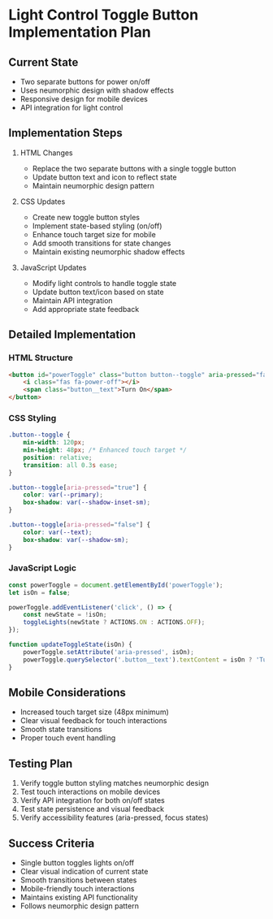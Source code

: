 # Light Control Toggle Button Implementation Plan

## Current State
- Two separate buttons for power on/off
- Uses neumorphic design with shadow effects
- Responsive design for mobile devices
- API integration for light control

## Implementation Steps

1. HTML Changes
   - Replace the two separate buttons with a single toggle button
   - Update button text and icon to reflect state
   - Maintain neumorphic design pattern

2. CSS Updates
   - Create new toggle button styles
   - Implement state-based styling (on/off)
   - Enhance touch target size for mobile
   - Add smooth transitions for state changes
   - Maintain existing neumorphic shadow effects

3. JavaScript Updates
   - Modify light controls to handle toggle state
   - Update button text/icon based on state
   - Maintain API integration
   - Add appropriate state feedback

## Detailed Implementation

### HTML Structure
```html
<button id="powerToggle" class="button button--toggle" aria-pressed="false">
    <i class="fas fa-power-off"></i>
    <span class="button__text">Turn On</span>
</button>
```

### CSS Styling
```css
.button--toggle {
    min-width: 120px;
    min-height: 48px; /* Enhanced touch target */
    position: relative;
    transition: all 0.3s ease;
}

.button--toggle[aria-pressed="true"] {
    color: var(--primary);
    box-shadow: var(--shadow-inset-sm);
}

.button--toggle[aria-pressed="false"] {
    color: var(--text);
    box-shadow: var(--shadow-sm);
}
```

### JavaScript Logic
```javascript
const powerToggle = document.getElementById('powerToggle');
let isOn = false;

powerToggle.addEventListener('click', () => {
    const newState = !isOn;
    toggleLights(newState ? ACTIONS.ON : ACTIONS.OFF);
});

function updateToggleState(isOn) {
    powerToggle.setAttribute('aria-pressed', isOn);
    powerToggle.querySelector('.button__text').textContent = isOn ? 'Turn Off' : 'Turn On';
}
```

## Mobile Considerations
- Increased touch target size (48px minimum)
- Clear visual feedback for touch interactions
- Smooth state transitions
- Proper touch event handling

## Testing Plan
1. Verify toggle button styling matches neumorphic design
2. Test touch interactions on mobile devices
3. Verify API integration for both on/off states
4. Test state persistence and visual feedback
5. Verify accessibility features (aria-pressed, focus states)

## Success Criteria
- Single button toggles lights on/off
- Clear visual indication of current state
- Smooth transitions between states
- Mobile-friendly touch interactions
- Maintains existing API functionality
- Follows neumorphic design pattern